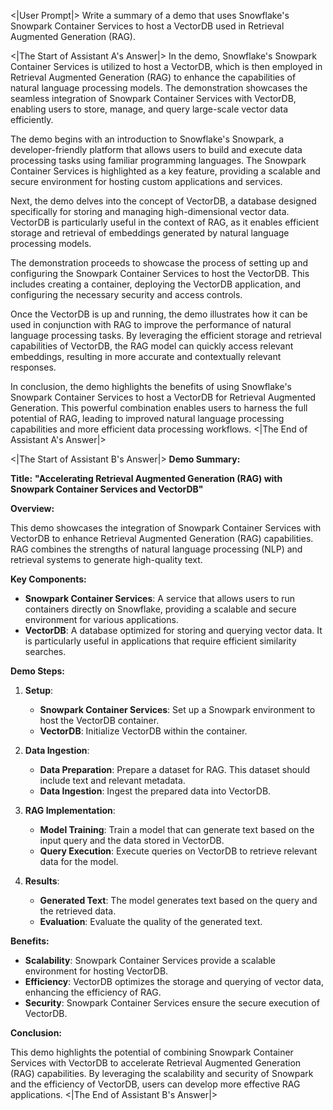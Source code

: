 <|User Prompt|>
Write a summary of a demo that uses Snowflake's Snowpark Container Services to host a VectorDB used in Retrieval Augmented Generation (RAG).

<|The Start of Assistant A's Answer|>
In the demo, Snowflake's Snowpark Container Services is utilized to host a VectorDB, which is then employed in Retrieval Augmented Generation (RAG) to enhance the capabilities of natural language processing models. The demonstration showcases the seamless integration of Snowpark Container Services with VectorDB, enabling users to store, manage, and query large-scale vector data efficiently.

The demo begins with an introduction to Snowflake's Snowpark, a developer-friendly platform that allows users to build and execute data processing tasks using familiar programming languages. The Snowpark Container Services is highlighted as a key feature, providing a scalable and secure environment for hosting custom applications and services.

Next, the demo delves into the concept of VectorDB, a database designed specifically for storing and managing high-dimensional vector data. VectorDB is particularly useful in the context of RAG, as it enables efficient storage and retrieval of embeddings generated by natural language processing models.

The demonstration proceeds to showcase the process of setting up and configuring the Snowpark Container Services to host the VectorDB. This includes creating a container, deploying the VectorDB application, and configuring the necessary security and access controls.

Once the VectorDB is up and running, the demo illustrates how it can be used in conjunction with RAG to improve the performance of natural language processing tasks. By leveraging the efficient storage and retrieval capabilities of VectorDB, the RAG model can quickly access relevant embeddings, resulting in more accurate and contextually relevant responses.

In conclusion, the demo highlights the benefits of using Snowflake's Snowpark Container Services to host a VectorDB for Retrieval Augmented Generation. This powerful combination enables users to harness the full potential of RAG, leading to improved natural language processing capabilities and more efficient data processing workflows.
<|The End of Assistant A's Answer|>

<|The Start of Assistant B's Answer|>
**Demo Summary:**

**Title:** **"Accelerating Retrieval Augmented Generation (RAG) with Snowpark Container Services and VectorDB"**

**Overview:**

This demo showcases the integration of Snowpark Container Services with VectorDB to enhance Retrieval Augmented Generation (RAG) capabilities. RAG combines the strengths of natural language processing (NLP) and retrieval systems to generate high-quality text.

**Key Components:**

- **Snowpark Container Services**: A service that allows users to run containers directly on Snowflake, providing a scalable and secure environment for various applications.
- **VectorDB**: A database optimized for storing and querying vector data. It is particularly useful in applications that require efficient similarity searches.

**Demo Steps:**

1. **Setup**: 
   - **Snowpark Container Services**: Set up a Snowpark environment to host the VectorDB container.
   - **VectorDB**: Initialize VectorDB within the container.

2. **Data Ingestion**: 
   - **Data Preparation**: Prepare a dataset for RAG. This dataset should include text and relevant metadata.
   - **Data Ingestion**: Ingest the prepared data into VectorDB.

3. **RAG Implementation**: 
   - **Model Training**: Train a model that can generate text based on the input query and the data stored in VectorDB.
   - **Query Execution**: Execute queries on VectorDB to retrieve relevant data for the model.

4. **Results**: 
   - **Generated Text**: The model generates text based on the query and the retrieved data.
   - **Evaluation**: Evaluate the quality of the generated text.

**Benefits:**

- **Scalability**: Snowpark Container Services provide a scalable environment for hosting VectorDB.
- **Efficiency**: VectorDB optimizes the storage and querying of vector data, enhancing the efficiency of RAG.
- **Security**: Snowpark Container Services ensure the secure execution of VectorDB.

**Conclusion:**

This demo highlights the potential of combining Snowpark Container Services with VectorDB to accelerate Retrieval Augmented Generation (RAG) capabilities. By leveraging the scalability and security of Snowpark and the efficiency of VectorDB, users can develop more effective RAG applications.
<|The End of Assistant B's Answer|>